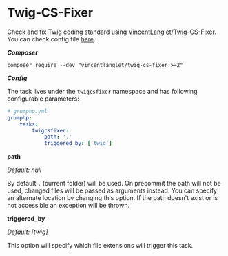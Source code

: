 #  Twig-CS-Fixer

Check and fix Twig coding standard using [VincentLanglet/Twig-CS-Fixer](https://github.com/VincentLanglet/Twig-CS-Fixer).
You can check config file [here](https://github.com/VincentLanglet/Twig-CS-Fixer/blob/main/docs/configuration.md).

***Composer***

```
composer require --dev "vincentlanglet/twig-cs-fixer:>=2"
```

***Config***

The task lives under the `twigcsfixer` namespace and has following configurable parameters:

```yaml
# grumphp.yml
grumphp:
    tasks:
        twigcsfixer:
            path: '.'
            triggered_by: ['twig']
```

**path**

*Default: null*

By default `.` (current folder) will be used.
On precommit the path will not be used, changed files will be passed as arguments instead.
You can specify an alternate location by changing this option. If the path doesn't exist or is not accessible an exception will be thrown.

**triggered_by**

*Default: [twig]*

This option will specify which file extensions will trigger this task.
